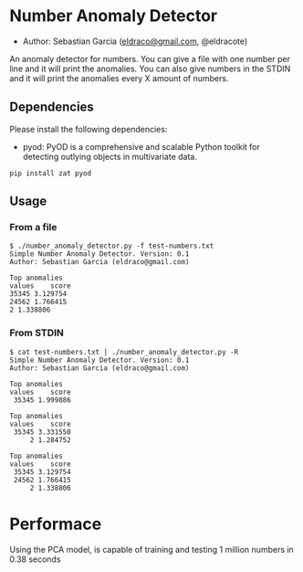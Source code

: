 # Number Anomaly Detector

- Author: Sebastian Garcia (eldraco@gmail.com, @eldracote)

An anomaly detector for numbers. 
You can give a file with one number per line and it will print the anomalies.
You can also give numbers in the STDIN and it will print the anomalies every X amount of numbers.

## Dependencies

Please install the following dependencies:
- pyod: PyOD is a comprehensive and scalable Python toolkit for detecting outlying objects in multivariate data. 

```
pip install zat pyod
```

## Usage

### From a file
```
$ ./number_anomaly_detector.py -f test-numbers.txt
Simple Number Anomaly Detector. Version: 0.1
Author: Sebastian Garcia (eldraco@gmail.com)

Top anomalies
values    score
35345 3.129754
24562 1.766415
2 1.338806
```

### From STDIN
```
$ cat test-numbers.txt | ./number_anomaly_detector.py -R
Simple Number Anomaly Detector. Version: 0.1
Author: Sebastian Garcia (eldraco@gmail.com)

Top anomalies
values    score
 35345 1.999886

Top anomalies
values    score
 35345 3.331550
     2 1.284752

Top anomalies
values    score
 35345 3.129754
 24562 1.766415
     2 1.338806

```

# Performace
Using the PCA model, is capable of training and testing 1 million numbers in 0.38 seconds
